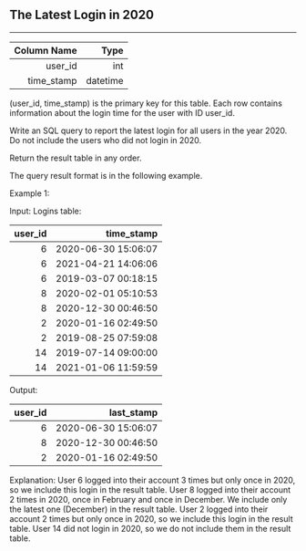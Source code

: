 ## The Latest Login in 2020
---


| Column Name    | Type     |
----------------:|---------:|
| user_id        | int      |
| time_stamp     | datetime |

(user_id, time_stamp) is the primary key for this table.
Each row contains information about the login time for the user with ID user_id.
 

Write an SQL query to report the latest login for all users in the year 2020. Do not include the users who did not login in 2020.

Return the result table in any order.

The query result format is in the following example.

 

Example 1:

Input: 
Logins table:

| user_id   | time_stamp            |
|----------:|----------------------:|
| 6         | 2020-06-30 15:06:07   |
| 6         | 2021-04-21 14:06:06   |
| 6         | 2019-03-07 00:18:15   |
| 8         | 2020-02-01 05:10:53   |
| 8         | 2020-12-30 00:46:50   |
| 2         | 2020-01-16 02:49:50   |
| 2         | 2019-08-25 07:59:08   |
| 14        | 2019-07-14 09:00:00   |
| 14        | 2021-01-06 11:59:59   |

Output: 

| user_id| last_stamp           |
|-------:|---------------------:|
| 6      | 2020-06-30 15:06:07  |
| 8      | 2020-12-30 00:46:50  |
| 2      | 2020-01-16 02:49:50  |

Explanation: 
User 6 logged into their account 3 times but only once in 2020, so we include this login in the result table.
User 8 logged into their account 2 times in 2020, once in February and once in December. We include only the latest one (December) in the result table.
User 2 logged into their account 2 times but only once in 2020, so we include this login in the result table.
User 14 did not login in 2020, so we do not include them in the result table.
